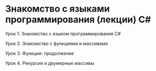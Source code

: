 # Знакомство с языками программирования (лекции) C#

Урок 1. Знакомство с языком программирования C#

Урок 2. Знакомство с функциями и массивами

Урок 3. Функции: продолжение

Урок 4. Рекурсия и двумерные массивы
